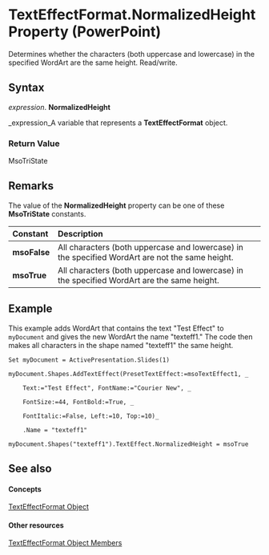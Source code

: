 
# TextEffectFormat.NormalizedHeight Property (PowerPoint)

Determines whether the characters (both uppercase and lowercase) in the specified WordArt are the same height. Read/write.


## Syntax

 _expression_. **NormalizedHeight**

 _expression_A variable that represents a  **TextEffectFormat** object.


### Return Value

MsoTriState


## Remarks

The value of the  **NormalizedHeight** property can be one of these **MsoTriState** constants.



|**Constant**|**Description**|
|:-----|:-----|
| **msoFalse**| All characters (both uppercase and lowercase) in the specified WordArt are not the same height.|
| **msoTrue**| All characters (both uppercase and lowercase) in the specified WordArt are the same height.|

## Example

This example adds WordArt that contains the text "Test Effect" to  `myDocument` and gives the new WordArt the name "texteff1." The code then makes all characters in the shape named "texteff1" the same height.


```
Set myDocument = ActivePresentation.Slides(1)

myDocument.Shapes.AddTextEffect(PresetTextEffect:=msoTextEffect1, _

    Text:="Test Effect", FontName:="Courier New", _

    FontSize:=44, FontBold:=True, _

    FontItalic:=False, Left:=10, Top:=10)_

    .Name = "texteff1"

myDocument.Shapes("texteff1").TextEffect.NormalizedHeight = msoTrue
```


## See also


#### Concepts


 [TextEffectFormat Object](62434479-237f-01c4-712c-08e48b391d48.md)
#### Other resources


 [TextEffectFormat Object Members](e418eded-8386-11b9-98c8-bf02e518101c.md)
